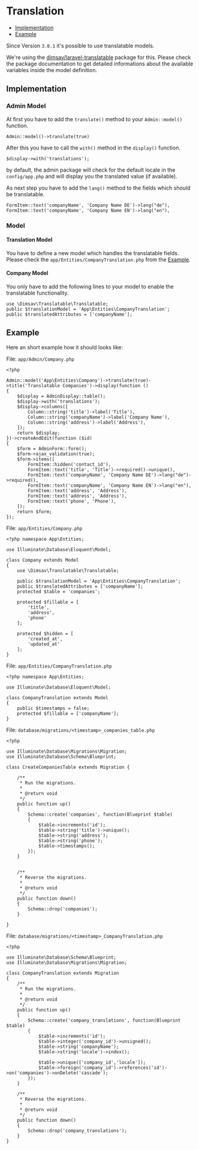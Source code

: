 # Translation

<!-- MarkdownTOC -->

- [Implementation](#implementation)
- [Example](#example)

<!-- /MarkdownTOC -->


Since Version `3.0.1` it's possible to use translatable models.

We're using the <a href="https://github.com/dimsav/laravel-translatable" target="_blank">dimsav/laravel-translatable</a> package for this.
Please check the package documentation to get detailed informations about the available variables inside the model definition.

<a name="implementation"></a>
## Implementation

### Admin Model
At first you have to add the `translate()` method to your `Admin::model()` function.

	Admin::model()->translate(true)

After this you have to call the `with()` method in the `display()` function.

	$display->with('translations');

by default, the admin package will check for the default locale in the `config/app.php` and will
display you the translated value (if available).

As next step you have to add the `lang()` method to the fields which should be translatable.

	FormItem::text('companyName', 'Company Name DE')->lang("de"),
	FormItem::text('companyName', 'Company Name EN')->lang("en"),

### Model

#### Translation Model

You have to define a new model which handles the translatable fields.
Please check the `app/Entities/CompanyTranslation.php` from the [Example](#example).

#### Company Model

You only have to add the following lines to your model to enable the translatable functionality.

	use \Dimsav\Translatable\Translatable;
	public $translationModel = 'App\Entities\CompanyTranslation';
	public $translatedAttributes = ['companyName'];


<a name="example"></a>
## Example

Here an short example how it should looks like:

File: `app/Admin/Company.php`
	
	<?php

	Admin::model('App\Entities\Company')->translate(true)->title('Translatable Companies')->display(function ()
	{
		$display = AdminDisplay::table();
		$display->with('translations');
		$display->columns([
			Column::string('title')->label('Title'),
			Column::string('companyName')->label('Company Name'),
			Column::string('address')->label('Address'),
		]);
		return $display;
	})->createAndEdit(function ($id)
	{
		$form = AdminForm::form();
		$form->ajax_validation(true);
		$form->items([
			FormItem::hidden('contact_id'),
			FormItem::text('title', 'Title')->required()->unique(),
			FormItem::text('companyName', 'Company Name DE')->lang("de")->required(),
			FormItem::text('companyName', 'Company Name EN')->lang("en"),
			FormItem::text('address', 'Address'),
			FormItem::text('address', 'Address'),
			FormItem::text('phone', 'Phone'),
		]);
		return $form;
	});

File: `app/Entities/Company.php`

	<?php namespace App\Entities;

	use Illuminate\Database\Eloquent\Model;

	class Company extends Model
	{
		use \Dimsav\Translatable\Translatable;

		public $translationModel = 'App\Entities\CompanyTranslation';
		public $translatedAttributes = ['companyName'];
		protected $table = 'companies';

		protected $fillable = [
			'title',
			'address',
			'phone'
		];

		protected $hidden = [
			'created_at',
			'updated_at'
		];
	}

File: `app/Entities/CompanyTranslation.php`

	<?php namespace App\Entities;

	use Illuminate\Database\Eloquent\Model;

	class CompanyTranslation extends Model
	{
		public $timestamps = false;
	    protected $fillable = ['companyName'];
	}	

File: `database/migrations/<timestamp>_companies_table.php`

	<?php

	use Illuminate\Database\Migrations\Migration;
	use Illuminate\Database\Schema\Blueprint;

	class CreateCompaniesTable extends Migration {

		/**
		 * Run the migrations.
		 *
		 * @return void
		 */
		public function up()
		{
			Schema::create('companies', function(Blueprint $table)
			{
				$table->increments('id');
				$table->string('title')->unique();
				$table->string('address');
				$table->string('phone');
				$table->timestamps();
			});
		}


		/**
		 * Reverse the migrations.
		 *
		 * @return void
		 */
		public function down()
		{
			Schema::drop('companies');
		}

	}

File: `database/migrations/<timestamp>_CompanyTranslation.php`

	<?php

	use Illuminate\Database\Schema\Blueprint;
	use Illuminate\Database\Migrations\Migration;

	class CompanyTranslation extends Migration
	{
	    /**
	     * Run the migrations.
	     *
	     * @return void
	     */
	    public function up()
	    {
	        Schema::create('company_translations', function(Blueprint $table)
	        {
	            $table->increments('id');
	            $table->integer('company_id')->unsigned();
	            $table->string('companyName');
	            $table->string('locale')->index();

	            $table->unique(['company_id','locale']);
	            $table->foreign('company_id')->references('id')->on('companies')->onDelete('cascade');
	        });
	    }

	    /**
	     * Reverse the migrations.
	     *
	     * @return void
	     */
	    public function down()
	    {
	        Schema::drop('company_translations');
	    }
	}
